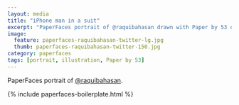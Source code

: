 ```yaml
---
layout: media
title: "iPhone man in a suit"
excerpt: "PaperFaces portrait of @raquibahasan drawn with Paper by 53 on an iPad."
image: 
  feature: paperfaces-raquibahasan-twitter-lg.jpg
  thumb: paperfaces-raquibahasan-twitter-150.jpg
category: paperfaces
tags: [portrait, illustration, Paper by 53]
---
```


PaperFaces portrait of [@raquibahasan](http://twitter.com/raquibahasan).

{% include paperfaces-boilerplate.html %}